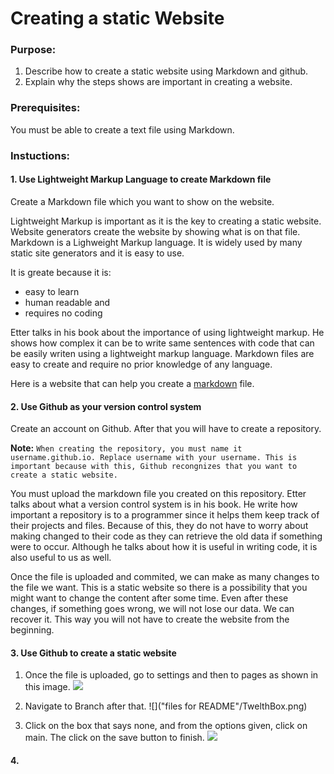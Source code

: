 # Creating a static Website
### Purpose:
1. Describe how to create a static website using Markdown and github.
2. Explain why the steps shows are important in creating a website.
### Prerequisites:
You must be able to create a text file using Markdown.
### Instuctions:

#### 1. Use Lightweight Markup Language to create Markdown file
Create a Markdown file which you want to show on the website.

Lightweight Markup is important as it is the key to creating a static website. Website generators create the website by showing what is on that file. Markdown is a Lighweight Markup language. It is widely used by many static site generators and it is easy to use.

It is greate because it is: 

* easy to learn
* human readable and
* requires no coding

Etter talks in his book about the importance of using lightweight markup. He shows how complex it can be to write same sentences with code that can be easily writen using a lightweight markup language. Markdown files are easy to create and require no prior knowledge of any language.


Here is a website that can help you create a [markdown](https://commonmark.org/help/tutorial/) file.


#### 2. Use Github as your version control system

Create an account on Github. After that you will have to create a repository.

**Note:**   ```When creating the repository, you must name it username.github.io. Replace username with your username. This is important because with this, Github recongnizes that you want to create a static website.```

You must upload the markdown file you created on this repository. Etter talks about what a version control system is in his book. He write how important a repository is to a programmer since it helps them keep track of their projects and files. Because of this, they do not have to worry about making changed to their code as they can retrieve the old data if something were to occur. Although he talks about how it is useful in writing code, it is also useful to us as well.

Once the file is uploaded and commited, we can make as many changes to the file we want. This is a static website so there is a possibility that you might want to change the content after some time. Even after these changes, if something goes wrong, we will not lose our data. We can recover it. This way you will not have to create the website from the beginning.

#### 3. Use Github to create a static website

 1. Once the file is uploaded, go to settings and then to pages as shown in this image. ![](Twelth.png)

 2. Navigate to Branch after that. ![]("files for README"/TwelthBox.png)

 3. Click on the box that says none, and from the options given, click on main. The click on the save button to finish.
 ![](gif_me.gif)



#### 4.
